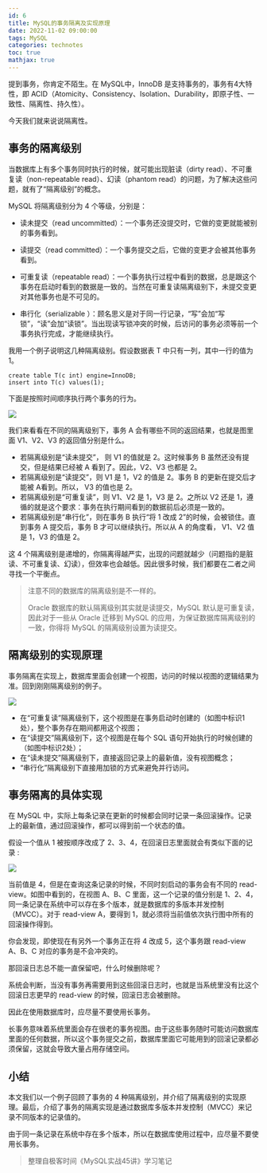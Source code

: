 ```yaml
---
id: 6
title: MySQL的事务隔离及实现原理
date: 2022-11-02 09:00:00
tags: MySQL
categories: technotes
toc: true
mathjax: true
---
```


提到事务，你肯定不陌生。在 MySQL中，InnoDB 是支持事务的，事务有4大特性，即 ACID（Atomicity、Consistency、Isolation、Durability，即原子性、一致性、隔离性、持久性）。

今天我们就来说说隔离性。
<!-- more -->
## 事务的隔离级别

当数据库上有多个事务同时执行的时候，就可能出现脏读（dirty read）、不可重复读（non-repeatable read）、幻读（phantom read）的问题，为了解决这些问题，就有了“隔离级别”的概念。 

MySQL 将隔离级别分为 4 个等级，分别是：

- 读未提交（read uncommitted）：一个事务还没提交时，它做的变更就能被别的事务看到。

- 读提交（read committed）：一个事务提交之后，它做的变更才会被其他事务看到。

- 可重复读（repeatable read）：一个事务执行过程中看到的数据，总是跟这个事务在启动时看到的数据是一致的。当然在可重复读隔离级别下，未提交变更对其他事务也是不可见的。

- 串行化（serializable ）：顾名思义是对于同一行记录，“写”会加“写锁”，“读”会加“读锁”。当出现读写锁冲突的时候，后访问的事务必须等前一个事务执行完成，才能继续执行。 

我用一个例子说明这几种隔离级别。假设数据表 T 中只有一列，其中一行的值为 1。

```mysql
create table T(c int) engine=InnoDB;
insert into T(c) values(1);
```

下面是按照时间顺序执行两个事务的行为。 

![](https://technotes.oss-cn-shenzhen.aliyuncs.com/2022/image-20221102122433927.png)

我们来看看在不同的隔离级别下，事务 A 会有哪些不同的返回结果，也就是图里面 V1、V2、V3 的返回值分别是什么。 

- 若隔离级别是“读未提交”， 则 V1 的值就是 2。这时候事务 B 虽然还没有提交，但是结果已经被 A 看到了。因此，V2、V3 也都是 2。 
- 若隔离级别是“读提交”，则 V1 是 1，V2 的值是 2。事务 B 的更新在提交后才能被 A看到。所以， V3 的值也是 2。 
- 若隔离级别是“可重复读”，则 V1、V2 是 1，V3 是 2。之所以 V2 还是 1，遵循的就是这个要求：事务在执行期间看到的数据前后必须是一致的。 
- 若隔离级别是“串行化”，则在事务 B 执行“将 1 改成 2”的时候，会被锁住。直到事务 A 提交后，事务 B 才可以继续执行。所以从 A 的角度看， V1、V2 值是 1，V3 的值是 2。 

这 4 个隔离级别是递增的，你隔离得越严实，出现的问题就越少（问题指的是脏读、不可重复读、幻读），但效率也会越低。因此很多时候，我们都要在二者之间寻找一个平衡点。

> 注意不同的数据库的隔离级别是不一样的。
>
> Oracle 数据库的默认隔离级别其实就是读提交，MySQL 默认是可重复读，因此对于一些从 Oracle 迁移到 MySQL 的应用，为保证数据库隔离级别的一致，你得将 MySQL 的隔离级别设置为读提交。

## 隔离级别的实现原理

事务隔离在实现上，数据库里面会创建一个视图，访问的时候以视图的逻辑结果为准。回到刚刚隔离级别的例子。

![](https://technotes.oss-cn-shenzhen.aliyuncs.com/2022/image-20221102122903974.png)

- 在“可重复读”隔离级别下，这个视图是在事务启动时创建的（如图中标识1处），整个事务存在期间都用这个视图；
- 在“读提交”隔离级别下，这个视图是在每个 SQL 语句开始执行的时候创建的（如图中标识2处）；
- 在“读未提交”隔离级别下，直接返回记录上的最新值，没有视图概念；
- “串行化”隔离级别下直接用加锁的方式来避免并行访问。 

## 事务隔离的具体实现

在 MySQL 中，实际上每条记录在更新的时候都会同时记录一条回滚操作。记录上的最新值，通过回滚操作，都可以得到前一个状态的值。 

假设一个值从 1 被按顺序改成了 2、3、4，在回滚日志里面就会有类似下面的记录 :

![](https://technotes.oss-cn-shenzhen.aliyuncs.com/2021/images/事务隔离的实现.png)

当前值是 4，但是在查询这条记录的时候，不同时刻启动的事务会有不同的 read-view。如图中看到的，在视图 A、B、C 里面，这一个记录的值分别是 1、2、4，同一条记录在系统中可以存在多个版本，就是数据库的多版本并发控制（MVCC）。对于 read-view A，要得到 1，就必须将当前值依次执行图中所有的回滚操作得到。 

你会发现，即使现在有另外一个事务正在将 4 改成 5，这个事务跟 read-view A、B、C 对应的事务是不会冲突的。 

那回滚日志总不能一直保留吧，什么时候删除呢？

系统会判断，当没有事务再需要用到这些回滚日志时，也就是当系统里没有比这个回滚日志更早的 read-view 的时候，回滚日志会被删除。 

因此在使用数据库时，应尽量不要使用长事务。

长事务意味着系统里面会存在很老的事务视图。由于这些事务随时可能访问数据库里面的任何数据，所以这个事务提交之前，数据库里面它可能用到的回滚记录都必须保留，这就会导致大量占用存储空间。 

## 小结

本文我们以一个例子回顾了事务的 4 种隔离级别，并介绍了隔离级别的实现原理。最后，介绍了事务的隔离实现是通过数据库多版本并发控制（MVCC）来记录不同版本的记录值的。

由于同一条记录在系统中存在多个版本，所以在数据库使用过程中，应尽量不要使用长事务。

> 整理自极客时间《MySQL实战45讲》学习笔记
